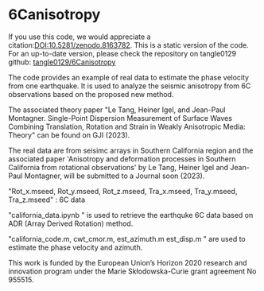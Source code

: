 # 6Canisotropy
If you use this code, we would appreciate a citation:[DOI:10.5281/zenodo.8163782](https://zenodo.org/badge/latestdoi/596467362).
This is a static version of the code. For an up-to-date version, please check the repository on tangle0129 github: [tangle0129/6Canisotropy](https://github.com/tangle0129/6Canisotropy)

The code provides an example of real data to estimate the phase velocity from one earthquake. It is used to analyze the seismic anisotropy from 6C observations based on the proposed new method.

The associated theory paper "Le Tang, Heiner Igel, and Jean-Paul Montagner. Single-Point Dispersion Measurement of Surface Waves Combining Translation, Rotation and Strain in Weakly
Anisotropic Media: Theory" can be found on GJI (2023).

The real data are from seisimc arrays in Southern California region and the associated paper 'Anisotropy and deformation processes in
Southern California from rotational observations' by Le Tang, Heiner Igel and Jean-Paul Montagner, will be submitted to a Journal soon (2023).

"Rot_x.mseed, Rot_y.mseed, Rot_z.mseed, Tra_x.mseed, Tra_y.mseed, Tra_z.mseed" : 6C data

"california_data.ipynb " is used to retrieve the earthquke 6C data based on ADR (Array Derived Rotation) method.

"california_code.m, cwt_cmor.m, est_azimuth.m est_disp.m " are used to estimate the phase velocity and azimuth.

This work is funded by the European Union’s Horizon 2020 research and innovation program under the Marie Skłodowska-Curie grant agreement No 955515.
